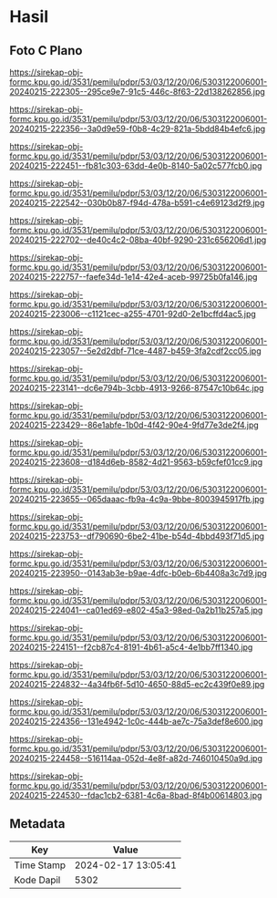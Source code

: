 # Hasil

## Foto C Plano

https://sirekap-obj-formc.kpu.go.id/3531/pemilu/pdpr/53/03/12/20/06/5303122006001-20240215-222305--295ce9e7-91c5-446c-8f63-22d138262856.jpg

https://sirekap-obj-formc.kpu.go.id/3531/pemilu/pdpr/53/03/12/20/06/5303122006001-20240215-222356--3a0d9e59-f0b8-4c29-821a-5bdd84b4efc6.jpg

https://sirekap-obj-formc.kpu.go.id/3531/pemilu/pdpr/53/03/12/20/06/5303122006001-20240215-222451--fb81c303-63dd-4e0b-8140-5a02c577fcb0.jpg

https://sirekap-obj-formc.kpu.go.id/3531/pemilu/pdpr/53/03/12/20/06/5303122006001-20240215-222542--030b0b87-f94d-478a-b591-c4e69123d2f9.jpg

https://sirekap-obj-formc.kpu.go.id/3531/pemilu/pdpr/53/03/12/20/06/5303122006001-20240215-222702--de40c4c2-08ba-40bf-9290-231c656206d1.jpg

https://sirekap-obj-formc.kpu.go.id/3531/pemilu/pdpr/53/03/12/20/06/5303122006001-20240215-222757--faefe34d-1e14-42e4-aceb-99725b0fa146.jpg

https://sirekap-obj-formc.kpu.go.id/3531/pemilu/pdpr/53/03/12/20/06/5303122006001-20240215-223006--c1121cec-a255-4701-92d0-2e1bcffd4ac5.jpg

https://sirekap-obj-formc.kpu.go.id/3531/pemilu/pdpr/53/03/12/20/06/5303122006001-20240215-223057--5e2d2dbf-71ce-4487-b459-3fa2cdf2cc05.jpg

https://sirekap-obj-formc.kpu.go.id/3531/pemilu/pdpr/53/03/12/20/06/5303122006001-20240215-223141--dc6e794b-3cbb-4913-9266-87547c10b64c.jpg

https://sirekap-obj-formc.kpu.go.id/3531/pemilu/pdpr/53/03/12/20/06/5303122006001-20240215-223429--86e1abfe-1b0d-4f42-90e4-9fd77e3de2f4.jpg

https://sirekap-obj-formc.kpu.go.id/3531/pemilu/pdpr/53/03/12/20/06/5303122006001-20240215-223608--d184d6eb-8582-4d21-9563-b59cfef01cc9.jpg

https://sirekap-obj-formc.kpu.go.id/3531/pemilu/pdpr/53/03/12/20/06/5303122006001-20240215-223655--065daaac-fb9a-4c9a-9bbe-8003945917fb.jpg

https://sirekap-obj-formc.kpu.go.id/3531/pemilu/pdpr/53/03/12/20/06/5303122006001-20240215-223753--df790690-6be2-41be-b54d-4bbd493f71d5.jpg

https://sirekap-obj-formc.kpu.go.id/3531/pemilu/pdpr/53/03/12/20/06/5303122006001-20240215-223950--0143ab3e-b9ae-4dfc-b0eb-6b4408a3c7d9.jpg

https://sirekap-obj-formc.kpu.go.id/3531/pemilu/pdpr/53/03/12/20/06/5303122006001-20240215-224041--ca01ed69-e802-45a3-98ed-0a2b11b257a5.jpg

https://sirekap-obj-formc.kpu.go.id/3531/pemilu/pdpr/53/03/12/20/06/5303122006001-20240215-224151--f2cb87c4-8191-4b61-a5c4-4e1bb7ff1340.jpg

https://sirekap-obj-formc.kpu.go.id/3531/pemilu/pdpr/53/03/12/20/06/5303122006001-20240215-224832--4a34fb6f-5d10-4650-88d5-ec2c439f0e89.jpg

https://sirekap-obj-formc.kpu.go.id/3531/pemilu/pdpr/53/03/12/20/06/5303122006001-20240215-224356--131e4942-1c0c-444b-ae7c-75a3def8e600.jpg

https://sirekap-obj-formc.kpu.go.id/3531/pemilu/pdpr/53/03/12/20/06/5303122006001-20240215-224458--516114aa-052d-4e8f-a82d-746010450a9d.jpg

https://sirekap-obj-formc.kpu.go.id/3531/pemilu/pdpr/53/03/12/20/06/5303122006001-20240215-224530--fdac1cb2-6381-4c6a-8bad-8f4b00614803.jpg


## Metadata

| Key        | Value               |
| ---------- | ------------------- |
| Time Stamp | 2024-02-17 13:05:41 |
| Kode Dapil | 5302                |



